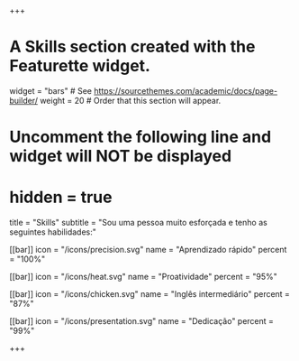 +++
# A Skills section created with the Featurette widget.
widget = "bars"  # See https://sourcethemes.com/academic/docs/page-builder/
weight = 20  # Order that this section will appear.

# Uncomment the following line and widget will NOT be displayed
# hidden = true

title = "Skills"
subtitle = "Sou uma pessoa muito esforçada e tenho as seguintes habilidades:"

[[bar]]
	icon = "/icons/precision.svg"
	name = "Aprendizado rápido"
	percent = "100%"

[[bar]]
	icon = "/icons/heat.svg"
	name = "Proatividade"
	percent = "95%"


[[bar]]
	icon = "/icons/chicken.svg"
	name = "Inglês intermediário"
	percent = "87%"


[[bar]]
	icon = "/icons/presentation.svg"
	name = "Dedicação"
	percent = "99%"

+++
